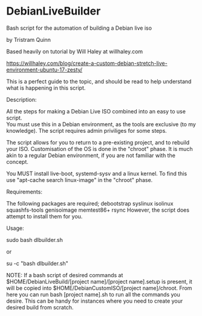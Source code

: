 # DebianLiveBuilder
Bash script for the automation of building a Debian live iso

by Tristram Quinn

Based heavily on tutorial by Will Haley at willhaley.com

https://willhaley.com/blog/create-a-custom-debian-stretch-live-environment-ubuntu-17-zesty/

This is a perfect guide to the topic, and should be read to help understand what 
is happening in this script.

Description:

All the steps for making a Debian Live ISO combined into an easy to use script.  
You must use this in a Debian environment, as the tools are exclusive 
(to my knowledge). The script requires admin priviliges for some steps.

The script allows for you to return to a pre-existing project, and to rebuild
your ISO.  Customisation of the OS is done in the "chroot" phase.  It is much
akin to a regular Debian environment, if you are not familiar with the concept.

You MUST install live-boot, systemd-sysv and a linux kernel.  To find this
use "apt-cache search linux-image" in the "chroot" phase.

Requirements:

The following packages are required; debootstrap syslinux isolinux squashfs-tools genisoimage memtest86+ rsync
However, the script does attempt to install them for you.

Usage:

sudo bash dlbuilder.sh

or

su -c "bash dlbuilder.sh"

NOTE: If a bash script of desired commands at $HOME/DebianLiveBuild/[project name]/[project name].setup is present,
it will be copied into $HOME/DebianCustomISO/[project name]/chroot.  From here you can run bash [project name].sh
to run all the commands you desire.  This can be handy for instances where you need to create your desired build
from scratch.
